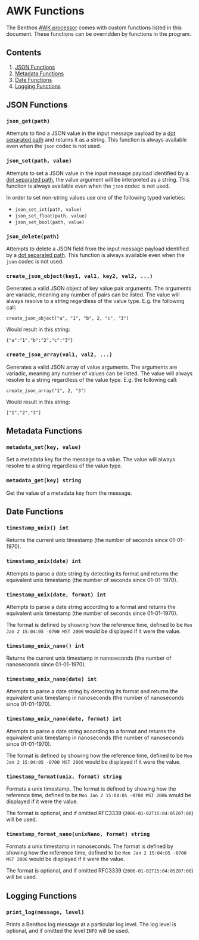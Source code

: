AWK Functions
=============

The Benthos [AWK processor][awk-processor] comes with custom functions listed in
this document. These functions can be overridden by functions in the program.

## Contents

1. [JSON Functions](#json-functions)
2. [Metadata Functions](#metadata-functions)
3. [Date Functions](#date-functions)
4. [Logging Functions](#logging-functions)

## JSON Functions

### `json_get(path)`

Attempts to find a JSON value in the input message payload by a
[dot separated path](../field_paths.md) and returns it as a string. This
function is always available even when the `json` codec is not used.

### `json_set(path, value)`

Attempts to set a JSON value in the input message payload identified by a
[dot separated path](../field_paths.md), the value argument will be interpreted
as a string. This function is always available even when the `json` codec is not
used.

In order to set non-string values use one of the following typed varieties:

- `json_set_int(path, value)`
- `json_set_float(path, value)`
- `json_set_bool(path, value)`

### `json_delete(path)`

Attempts to delete a JSON field from the input message payload identified by a
[dot separated path](../field_paths.md). This function is always available even
when the `json` codec is not used.

### `create_json_object(key1, val1, key2, val2, ...)`

Generates a valid JSON object of key value pair arguments. The arguments are
variadic, meaning any number of pairs can be listed. The value will always
resolve to a string regardless of the value type. E.g. the following call:

`create_json_object("a", "1", "b", 2, "c", "3")`

Would result in this string:

`{"a":"1","b":"2","c":"3"}`

### `create_json_array(val1, val2, ...)`

Generates a valid JSON array of value arguments. The arguments are variadic,
meaning any number of values can be listed. The value will always resolve to a
string regardless of the value type. E.g. the following call:

`create_json_array("1", 2, "3")`

Would result in this string:

`["1","2","3"]`

## Metadata Functions

### `metadata_set(key, value)`

Set a metadata key for the message to a value. The value will always resolve to
a string regardless of the value type.

### `metadata_get(key) string`

Get the value of a metadata key from the message.

## Date Functions

### `timestamp_unix() int`

Returns the current unix timestamp (the number of seconds since 01-01-1970).

### `timestamp_unix(date) int`

Attempts to parse a date string by detecting its format and returns the
equivalent unix timestamp (the number of seconds since 01-01-1970).

### `timestamp_unix(date, format) int`

Attempts to parse a date string according to a format and returns the equivalent
unix timestamp (the number of seconds since 01-01-1970).

The format is defined by showing how the reference time, defined to be
`Mon Jan 2 15:04:05 -0700 MST 2006` would be displayed if it were the value.

### `timestamp_unix_nano() int`

Returns the current unix timestamp in nanoseconds (the number of nanoseconds
since 01-01-1970).

### `timestamp_unix_nano(date) int`

Attempts to parse a date string by detecting its format and returns the
equivalent unix timestamp in nanoseconds (the number of nanoseconds since
01-01-1970).

### `timestamp_unix_nano(date, format) int`

Attempts to parse a date string according to a format and returns the equivalent
unix timestamp in nanoseconds (the number of nanoseconds since 01-01-1970).

The format is defined by showing how the reference time, defined to be
`Mon Jan 2 15:04:05 -0700 MST 2006` would be displayed if it were the value.

### `timestamp_format(unix, format) string`

Formats a unix timestamp. The format is defined by showing how the reference
time, defined to be `Mon Jan 2 15:04:05 -0700 MST 2006` would be displayed if it
were the value.

The format is optional, and if omitted RFC3339 (`2006-01-02T15:04:05Z07:00`)
will be used.

### `timestamp_format_nano(unixNano, format) string`

Formats a unix timestamp in nanoseconds. The format is defined by showing how
the reference time, defined to be `Mon Jan 2 15:04:05 -0700 MST 2006` would be
displayed if it were the value.

The format is optional, and if omitted RFC3339 (`2006-01-02T15:04:05Z07:00`)
will be used.

## Logging Functions

### `print_log(message, level)`

Prints a Benthos log message at a particular log level. The log level is
optional, and if omitted the level `INFO` will be used.

[awk-processor]: ./README.md#awk
